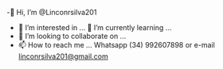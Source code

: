 -👋 Hi, I’m @Linconrsilva201
- 👀 I’m interested in ...
 🌱 I’m currently learning ...
- 💞️ I’m looking to collaborate on ...
- 📫 How to reach me ...  Whatsapp (34) 992607898  or e-mail linconrsilva201@gmail.com

<!---
Linconrsilva201/Linconrsilva201 is a ✨ special ✨ repository because its `README.md` (this file) appears on your GitHub profile.
You can click the Preview link to take a look at your changes.
--->
